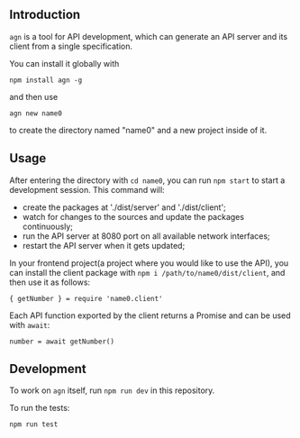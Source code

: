 ## Introduction

`agn` is a tool for API development, which can generate an API server and its client from a single specification.

You can install it globally with

```
npm install agn -g
```

and then use

```
agn new name0
```

to create the directory named "name0" and a new project inside of it.

## Usage

After entering the directory with `cd name0`, you can run `npm start` to start a development session. This command will:

- create the packages at './dist/server' and './dist/client';
- watch for changes to the sources and update the packages continuously;
- run the API server at 8080 port on all available network interfaces;
- restart the API server when it gets updated;

In your frontend project(a project where you would like to use the API), you can install the client package with `npm i /path/to/name0/dist/client`, and then use it as follows:

```
{ getNumber } = require 'name0.client'
```

Each API function exported by the client returns a Promise and can be used with `await`:

```
number = await getNumber()
```

## Development

To work on `agn` itself, run `npm run dev` in this repository.

To run the tests:

```
npm run test
```
